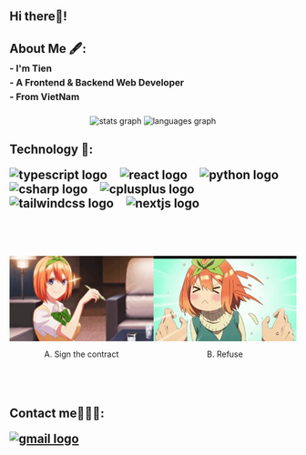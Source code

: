 <br clear="both">
<h2 align="left">Hi there👋!</h2>

<h2 align="left">
    About Me 🖋:<br>
    <span style="font-size: 16px;">
        - I'm Tien<br>
        - A Frontend & Backend Web Developer<br>
        - From VietNam
    </span>
</h2>

###

<div align="center">
  <img src="https://github-readme-stats.vercel.app/api?username=LeteenZ&hide_title=false&hide_rank=false&show_icons=true&include_all_commits=true&count_private=true&disable_animations=false&theme=dracula&locale=en&hide_border=false" height="150" alt="stats graph"  />
  <img src="https://github-readme-stats.vercel.app/api/top-langs?username=LeteenZ&locale=en&hide_title=false&layout=compact&card_width=320&langs_count=5&theme=dracula&hide_border=false" height="150" alt="languages graph"  />
</div>

###

<h2 align="left">
    Technology 🤖:
    <div align="left" style="margin-top: 20px;">
        <img src="https://cdn.jsdelivr.net/gh/devicons/devicon/icons/typescript/typescript-original.svg" height="30" alt="typescript logo"  />
        <img width="12" />
        <img src="https://cdn.jsdelivr.net/gh/devicons/devicon/icons/react/react-original.svg" height="30" alt="react logo"  />
        <img width="12" />
        <img src="https://cdn.jsdelivr.net/gh/devicons/devicon/icons/python/python-original.svg" height="30" alt="python logo"  />
        <img width="12" />
        <img src="https://cdn.jsdelivr.net/gh/devicons/devicon/icons/csharp/csharp-original.svg" height="30" alt="csharp logo"  />
        <img width="12" />
        <img src="https://cdn.jsdelivr.net/gh/devicons/devicon/icons/cplusplus/cplusplus-original.svg" height="30" alt="cplusplus logo"  />
        <img width="12" />
        <img src="https://cdn.jsdelivr.net/gh/devicons/devicon/icons/tailwindcss/tailwindcss-original-wordmark.svg" height="30" alt="tailwindcss logo"  />
        <img width="12" />
        <img src="https://cdn.jsdelivr.net/gh/devicons/devicon/icons/nextjs/nextjs-original.svg" height="30" alt="nextjs logo"  />
    </div>
</h2>

###

<br clear="both">


###

<br clear="both">

<div style="display: flex; justify-content: space-between; text-align: center;">
  <div>
    <img 
      src="./ezgif-8fad2bbc2d253c.gif"  
      height="150" 
      style="display: block; margin: 0 auto;" 
    />
    <p>A. Sign the contract</p>
  </div>
  <div>
    <img 
      src="./ezgif-83aaa072bb5220.gif"  
      height="150" 
      style="display: block; margin: 0 auto;" 
    />
    <p>B. Refuse</p>
  </div>
</div>


###

<br clear="both">

<h2 align="left">
    Contact me👨🏽‍💻:
    <div align="left" style="margin-top: 20px;">
        <a href="leteen3000@gmail.com" target="_blank">
            <img src="https://img.shields.io/static/v1?message=Gmail&logo=gmail&label=&color=D14836&logoColor=white&labelColor=&style=for-the-badge" height="35" alt="gmail logo"  />
        </a>
    </div>
</h2>

###

<br clear="both">


###
